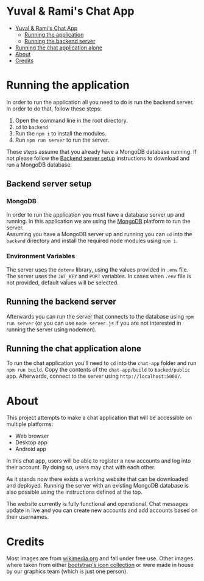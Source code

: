 # Yuval & Rami's Chat App

- [Yuval \& Rami's Chat App](#yuval--ramis-chat-app)
  - [Running the application](#running-the-application)
  - [Running the backend server](#running-the-backend-server)
- [Running the chat application alone](#running-the-chat-application-alone)
- [About](#about)
- [Credits](#credits)

# Running the application
In order to run the application all you need to do is run the backend server. In order to do that, follow these steps:
1. Open the command line in the root directory.
2. `cd` to `backend`
3. Run the `npm i` to install the modules.
4. Run `npm run server` to run the server.

These steps assume that you already have a MongoDB database running. If not please follow the [Backend server setup](#backend-server-setup) instructions to download and run a MongoDB database.

## Backend server setup
### MongoDB
In order to run the application you must have a database server up and running. In this application we are using the [MongoDB](https://www.mongodb.com/) platform to run the server.<br/>
Assuming you have a MongoDB server up and running you can `cd` into the `backend` directory and install the required node modules using `npm i`. <br />
### Environment Variables
The server uses the `dotenv` library, using the values provided in `.env` file. <br/>
The server uses the `JWT_KEY` and `PORT` variables. In cases when `.env` file is not provided, default values will be selected.

## Running the backend server
Afterwards you can run the server that connects to the database using `npm run server` (or you can use `node server.js` if you are not interested in running the server using nodemon).

## Running the chat application alone
To run the chat application you'll need to `cd` into the `chat-app` folder and run `npm run build`. Copy the contents of the `chat-app/build` to `backed/public` app. Afterwards, connect to the server using `http://localhost:5000/`.

# About
This project attempts to make a chat application that will be accessible on multiple platforms:

* Web browser
* Desktop app
* Android app

In this chat app, users will be able to register a new accounts and log into their account. By doing so, users may chat with each other.

As it stands now there exists a working website that can be downloaded and deployed. Running the server with an existing MongoDB database is also possible using the instructions defined at the top.

The website currently is fully functional and operational. Chat messages update in live and you can create new accounts and add accounts based on their usernames.

# Credits
Most images are from [wikimedia.org](https://commons.wikimedia.org) and fall under free use.
Other images where taken from either [bootstrap's icon collection](https://icons.getbootstrap.com/) or were made in house by our graphics team (which is just one person).
